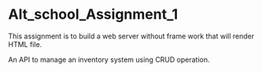# Alt_school_Assignment_1
This assignment is to build a web server without frame work that will render HTML file.

An API to manage an inventory system using CRUD operation.

